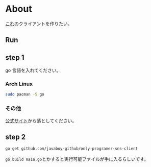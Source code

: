 # About

[これ](https://qiita.com/HawkClaws/items/599d7666f55e79ef7f56)のクライアントを作りたい。

## Run

## step 1

go 言語を入れてください。

### Arch Linux

```bash
sudo pacman -S go
```

### その他

<!-- これはひどいw -->

[公式サイト](https://golang.org/dl/)から落としてください。

## step 2

```bash
go get github.com/javaboy-github/only-programer-sns-client
```

`go build main.go`とかすると実行可能ファイルが手に入るらしいです。
